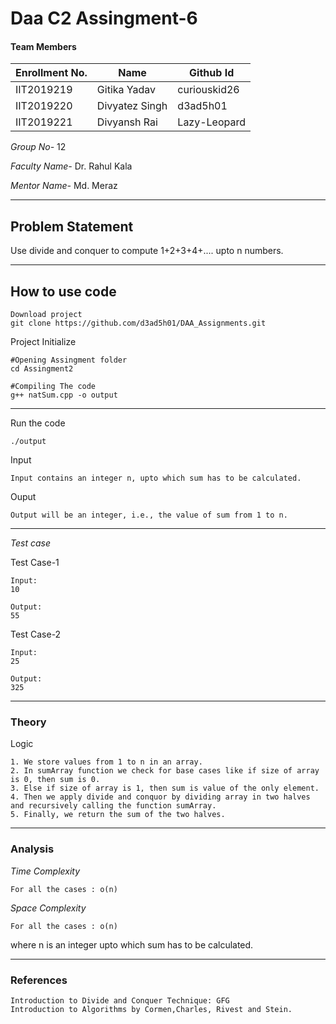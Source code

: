 # Daa C2 Assingment-6
#### Team Members

|Enrollment No.|Name|Github Id|
|--------------|----|--------|
|IIT2019219|Gitika Yadav|curiouskid26|
|IIT2019220|Divyatez Singh|d3ad5h01|
|IIT2019221|Divyansh Rai|Lazy-Leopard|

*Group No-* 12

*Faculty Name-* Dr. Rahul Kala 

*Mentor Name-* Md. Meraz

---
## Problem Statement
Use divide and conquer to compute 1+2+3+4+.... upto n numbers.

---
## How to use code
```
Download project
git clone https://github.com/d3ad5h01/DAA_Assignments.git
```
Project Initialize 
```
#Opening Assingment folder
cd Assingment2

#Compiling The code
g++ natSum.cpp -o output
```
---

Run the code
```
./output
```
Input
```
Input contains an integer n, upto which sum has to be calculated.
```
Ouput 
```
Output will be an integer, i.e., the value of sum from 1 to n.
```
---
*Test case*

Test Case-1
```
Input:
10

Output:
55
```

Test Case-2
```
Input:
25

Output:
325

```

---
### Theory
Logic
```
1. We store values from 1 to n in an array.
2. In sumArray function we check for base cases like if size of array is 0, then sum is 0.
3. Else if size of array is 1, then sum is value of the only element.
4. Then we apply divide and conquor by dividing array in two halves and recursively calling the function sumArray.
5. Finally, we return the sum of the two halves.
```

---
### Analysis

*Time Complexity*
```
For all the cases : o(n)
```
*Space Complexity*
```
For all the cases : o(n)
```
where n is an integer upto which sum has to be calculated.

---
### References
```
Introduction to Divide and Conquer Technique: GFG
Introduction to Algorithms by Cormen,Charles, Rivest and Stein.
```

